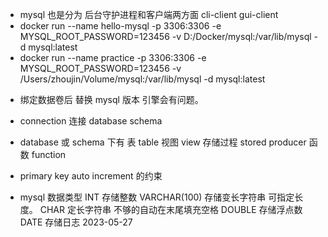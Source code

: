- mysql 也是分为 后台守护进程和客户端两方面 cli-client gui-client
- docker run --name hello-mysql -p 3306:3306 -e MYSQL_ROOT_PASSWORD=123456 -v D:/Docker/mysql:/var/lib/mysql -d mysql:latest
- docker run --name practice -p 3306:3306 -e MYSQL_ROOT_PASSWORD=123456 -v /Users/zhoujin/Volume/mysql:/var/lib/mysql -d mysql:latest

* 绑定数据卷后 替换 mysql 版本 引擎会有问题。

- connection 连接 database schema
- database 或 schema 下有 表 table 视图 view 存储过程 stored producer 函数 function

- primary key auto increment 的约束
- mysql 数据类型 INT 存储整数 VARCHAR(100) 存储变长字符串 可指定长度。 CHAR 定长字符串 不够的自动在末尾填充空格 DOUBLE 存储浮点数 DATE 存储日志 2023-05-27

